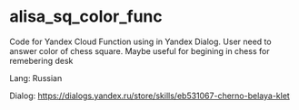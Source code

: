 # alisa_sq_color_func
Code for Yandex Cloud Function using in Yandex Dialog.
User need to answer color of chess square.
Maybe useful for begining in chess for remebering desk

Lang: Russian

Dialog: https://dialogs.yandex.ru/store/skills/eb531067-cherno-belaya-klet
